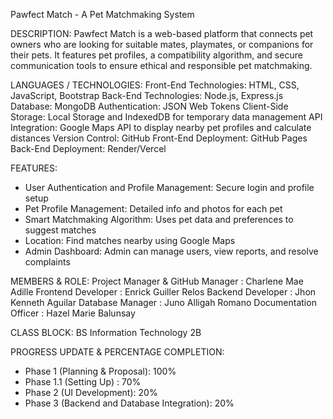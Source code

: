 Pawfect Match - A Pet Matchmaking System

DESCRIPTION:
Pawfect Match is a web-based platform that connects pet owners who are looking for suitable mates, playmates, or companions for their pets. It features pet profiles, a compatibility algorithm, and secure communication tools to ensure ethical and responsible pet matchmaking.

LANGUAGES / TECHNOLOGIES:
Front-End Technologies: HTML, CSS, JavaScript,
Bootstrap Back-End Technologies: Node.js, Express.js 
Database: MongoDB 
Authentication: JSON Web Tokens
Client-Side Storage: Local Storage and IndexedDB for temporary data management 
API Integration: Google Maps API to display nearby pet profiles and calculate distances 
Version Control: GitHub 
Front-End Deployment: GitHub Pages
Back-End Deployment: Render/Vercel

FEATURES:
- User Authentication and Profile Management: Secure login and profile setup  
- Pet Profile Management: Detailed info and photos for each pet  
- Smart Matchmaking Algorithm: Uses pet data and preferences to suggest matches  
- Location: Find matches nearby using Google Maps  
- Admin Dashboard: Admin can manage users, view reports, and resolve complaints  

MEMBERS & ROLE:
Project Manager & GitHub Manager : Charlene Mae Adille
Frontend Developer : Enrick Guiller Relos
Backend Developer : Jhon Kenneth Aguilar
Database Manager : Juno Alligah Romano
Documentation Officer : Hazel Marie Balunsay

CLASS BLOCK:
BS Information Technology 2B

PROGRESS UPDATE & PERCENTAGE COMPLETION:
- Phase 1 (Planning & Proposal): 100%  
- Phase 1.1 (Setting Up) : 70%
- Phase 2 (UI Development): 20%  
- Phase 3 (Backend and Database Integration): 20%
